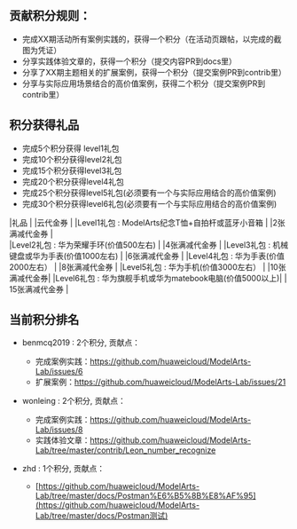 ## 贡献积分规则：
* 完成XX期活动所有案例实践的，获得一个积分（在活动页跟帖，以完成的截图为凭证）
* 分享实践体验文章的，获得一个积分（提交内容PR到docs里）
* 分享了XX期主题相关的扩展案例，获得一个积分（提交案例PR到contrib里）
* 分享与实际应用场景结合的高价值案例，获得二个积分（提交案例PR到contrib里）

## 积分获得礼品
* 完成5个积分获得 level1礼包
* 完成10个积分获得level2礼包
* 完成15个积分获得level3礼包
* 完成20个积分获得level4礼包  
* 完成25个积分获得level5礼包(必须要有一个与实际应用结合的高价值案例) 
* 完成30个积分获得level6礼包(必须要有一个与实际应用结合的高价值案例) 

|礼品                                                                                                  |                    |云代金券           |
|Level1礼包 : ModelArts纪念T恤+自拍杆或蓝牙小音箱               |                    |2张满减代金券 |             
|Level2礼包 : 华为荣耀手环(价值500左右)                                     |                     |4张满减代金券 |
|Level3礼包 : 机械键盘或华为手表(价值1000左右)                        |                     |6张满减代金券 |
|Level4礼包 : 华为手表(价值2000左右）                                         |                     |8张满减代金券 |
|Level5礼包 : 华为手机(价值3000左右）                                          |                    |10张满减代金券|
|Level6礼包 : 华为旗舰手机或华为matebook电脑(价值5000以上)|                    | 15张满减代金券 |

## 当前积分排名

* benmcq2019 : 2个积分, 贡献点：
     * 完成案例实践：https://github.com/huaweicloud/ModelArts-Lab/issues/6
     * 扩展案例：https://github.com/huaweicloud/ModelArts-Lab/issues/21
* wonleing : 2个积分, 贡献点：
     * 完成案例实践：https://github.com/huaweicloud/ModelArts-Lab/issues/8
     * 实践体验文章：https://github.com/huaweicloud/ModelArts-Lab/tree/master/contrib/Leon_number_recognize

* zhd : 1个积分, 贡献点：
     * [https://github.com/huaweicloud/ModelArts-Lab/tree/master/docs/Postman%E6%B5%8B%E8%AF%95](https://github.com/huaweicloud/ModelArts-Lab/tree/master/docs/Postman测试)

